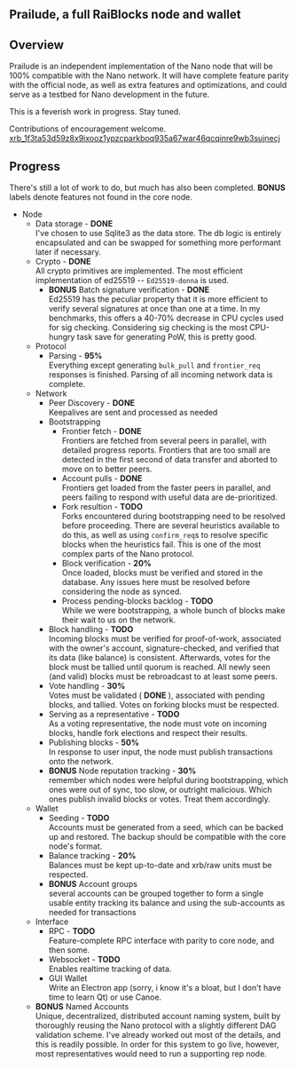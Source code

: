 Prailude, a full RaiBlocks node and wallet
------------------------

## Overview

Prailude is an independent implementation of the Nano node that will be 100% compatible with the Nano network. It will have complete feature parity with the official node, as well as extra features and optimizations, and could serve as a testbed for Nano development in the future.

This is a feverish work in progress. Stay tuned.

Contributions of encouragement welcome. [xrb_1f3ta53d59z8x9ixooz1ypzcparkboq935a67war46qcqinre9wb3sujnecj](xrb:xrb_1f3ta53d59z8x9ixooz1ypzcparkboq935a67war46qcqinre9wb3sujnecj)

## Progress

There's still a lot of work to do, but much has also been completed. **BONUS** labels denote features not found in the core node.

* Node
  * Data storage - **DONE**  
    I've chosen to use Sqlite3 as the data store. The db logic is entirely encapsulated and can be swapped for something more performant later if necessary.
  * Crypto - **DONE**  
    All crypto primitives are implemented. The most efficient implementation of ed25519 -- `Ed25519-donna` is used.
    * **BONUS** Batch signature verification - **DONE**  
      Ed25519 has the peculiar property that it is more efficient to verify several signatures at once than one at a time. In my benchmarks, this offers a 40-70% decrease in CPU cycles used for sig checking. Considering sig checking is the most CPU-hungry task save for generating PoW, this is pretty good.
  * Protocol
    * Parsing - **95%**  
      Everything except generating `bulk_pull` and `frontier_req` responses is finished. Parsing of all incoming network data is complete.
  * Network
    * Peer Discovery - **DONE**  
      Keepalives are sent and processed as needed
    * Bootstrapping
      * Frontier fetch - **DONE**  
        Frontiers are fetched from several peers in parallel, with detailed progress reports. Frontiers that are too small are detected in the first second of data transfer and aborted to move on to better peers.
      * Account pulls - **DONE**  
        Frontiers get loaded from the faster peers in parallel, and peers failing to respond with useful data are de-prioritized.
      * Fork resultion - **TODO**  
        Forks encountered during bootstrapping need to be resolved before proceeding. There are several heuristics available to do this, as well as using `confirm_req`s to resolve specific blocks when the heuristics fail. This is one of the most complex parts of the Nano protocol.
      * Block verification - **20%**  
        Once loaded, blocks must be verified and stored in the database. Any issues here must be resolved  before considering the node as synced.
      * Process pending-blocks backlog - **TODO**  
        While we were bootstrapping, a whole bunch of blocks make their wait to us on the network.
    * Block handling - **TODO**  
      Incoming blocks must be verified for proof-of-work, associated with the owner's account, signature-checked, and verified that its data (like balance) is consistent. Afterwards, votes for the block must be tallied until quorum is reached. All newly seen (and valid) blocks must be rebroadcast to at least some peers.
    * Vote handling -  **30%**  
      Votes must be validated ( **DONE** ), associated with pending blocks, and tallied. Votes on forking blocks must be respected.
    * Serving as a representative - **TODO**  
      As a voting representative, the node must vote on incoming blocks, handle fork elections and respect their results.
    * Publishing blocks - **50%**  
      In response to user input, the node must publish transactions onto the network.
    * **BONUS** Node reputation tracking - **30%**  
      remember which nodes were helpful during bootstrapping, which ones were out of sync, too slow, or outright malicious. Which ones publish invalid blocks or votes. Treat them accordingly.
  * Wallet
    * Seeding - **TODO**  
      Accounts must be generated from a seed, which can be backed up and restored. The backup should be compatible with the core node's format.
    * Balance tracking - **20%**  
      Balances must be kept up-to-date and xrb/raw units must be respected.
    * **BONUS** Account groups  
      several accounts can be grouped together to form a single usable entity tracking its balance and using the sub-accounts as needed for transactions
  * Interface
    * RPC - **TODO**  
      Feature-complete RPC interface with parity to core node, and then some.
    * Websocket - **TODO**  
      Enables realtime tracking of data.
    * GUI Wallet  
      Write an Electron app (sorry, i know it's a bloat, but I don't have time to learn Qt) or use Canoe.
  * **BONUS** Named Accounts  
    Unique, decentralized, distributed account naming system, built by thoroughly reusing the Nano protocol with a slightly different DAG validation scheme. I've already worked out most of the details, and this is readily possible. In order for this system to go live, however, most representatives would need to run a supporting rep node.
  
